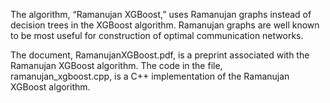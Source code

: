The algorithm, “Ramanujan XGBoost,” uses Ramanujan graphs instead of decision trees in the XGBoost algorithm. 
Ramanujan graphs are well known to be most useful for construction of optimal communication networks.

The document, RamanujanXGBoost.pdf, is a preprint associated with the Ramanujan XGBoost algorithm.
The code in the file, ramanujan_xgboost.cpp, is a C++ implementation of the Ramanujan XGBoost algorithm.
